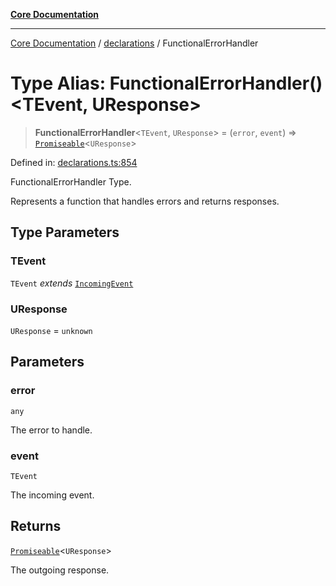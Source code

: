 [**Core Documentation**](../../README.md)

***

[Core Documentation](../../README.md) / [declarations](../README.md) / FunctionalErrorHandler

# Type Alias: FunctionalErrorHandler()\<TEvent, UResponse\>

> **FunctionalErrorHandler**\<`TEvent`, `UResponse`\> = (`error`, `event`) => [`Promiseable`](Promiseable.md)\<`UResponse`\>

Defined in: [declarations.ts:854](https://github.com/stonemjs/core/blob/65c9e07f9d264b07f6e4091fcc29046b5ca8ea45/src/declarations.ts#L854)

FunctionalErrorHandler Type.

Represents a function that handles errors and returns responses.

## Type Parameters

### TEvent

`TEvent` *extends* [`IncomingEvent`](../../events/IncomingEvent/classes/IncomingEvent.md)

### UResponse

`UResponse` = `unknown`

## Parameters

### error

`any`

The error to handle.

### event

`TEvent`

The incoming event.

## Returns

[`Promiseable`](Promiseable.md)\<`UResponse`\>

The outgoing response.
